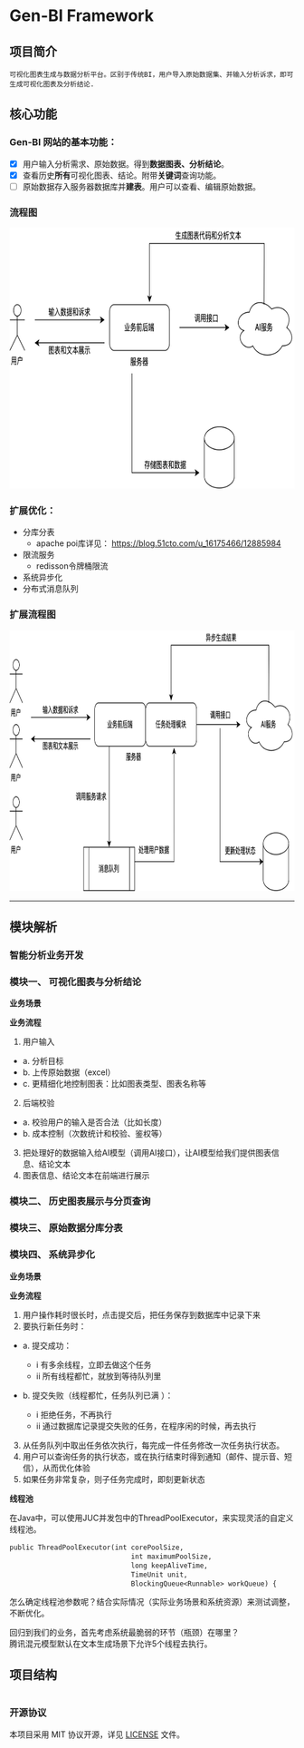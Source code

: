 # Gen-BI Framework


## 项目简介
    可视化图表生成与数据分析平台。区别于传统BI，用户导入原始数据集、并输入分析诉求，即可生成可视化图表及分析结论.


## 核心功能
### Gen-BI 网站的基本功能：
- [x] 用户输入分析需求、原始数据。得到**数据图表、分析结论**。
- [x] 查看历史**所有**可视化图表、结论。附带**关键词**查询功能。
- [ ]  原始数据存入服务器数据库并**建表**。用户可以查看、编辑原始数据。
### 流程图
<div align=center>
    <img src="https://github.com/Will-immiracle/GenBI/blob/main/images/流程图.drawio.svg" width="530" height="460">
</div>
  
### 扩展优化：
- 分库分表
  - apache poi库详见： https://blog.51cto.com/u_16175466/12885984
- 限流服务
  - redisson令牌桶限流
- 系统异步化
- 分布式消息队列

### 扩展流程图
<div align=center>
    <img src="https://github.com/Will-immiracle/GenBI/blob/main/images/异步流程图1.drawio.svg" width="530" height="460">
</div>
  
---
  
## 模块解析

### 智能分析业务开发
### 模块一、 可视化图表与分析结论
**业务场景**

**业务流程**
1. 用户输入
- a. 分析目标
- b. 上传原始数据（excel）
- c. 更精细化地控制图表：比如图表类型、图表名称等
2. 后端校验
- a. 校验用户的输入是否合法（比如长度）
- b. 成本控制（次数统计和校验、鉴权等）
3. 把处理好的数据输入给AI模型（调用AI接口），让AI模型给我们提供图表信息、结论文本
4. 图表信息、结论文本在前端进行展示
### 模块二、 历史图表展示与分页查询

### 模块三、 原始数据分库分表

### 模块四、 系统异步化
**业务场景**

**业务流程**
1. 用户操作耗时很长时，点击提交后，把任务保存到数据库中记录下来 
2. 要执行新任务时：
- a. 提交成功：

    -  i 有多余线程，立即去做这个任务 
    -  ii 所有线程都忙，就放到等待队列里  
- b. 提交失败（线程都忙，任务队列已满 ）：

    -  i 拒绝任务，不再执行 
    -  ii 通过数据库记录提交失败的任务，在程序闲的时候，再去执行 
3. 从任务队列中取出任务依次执行，每完成一件任务修改一次任务执行状态。 
4. 用户可以查询任务的执行状态，或在执行结束时得到通知（邮件、提示音、短信），从而优化体验 
5. 如果任务非常复杂，则子任务完成时，即刻更新状态

**线程池**  
  
在Java中，可以使用JUC并发包中的ThreadPoolExecutor，来实现灵活的自定义线程池。  
```
public ThreadPoolExecutor(int corePoolSize,
                              int maximumPoolSize,
                              long keepAliveTime,
                              TimeUnit unit,
                              BlockingQueue<Runnable> workQueue) {
```
怎么确定线程池参数呢？结合实际情况（实际业务场景和系统资源）来测试调整，不断优化。  

回归到我们的业务，首先考虑系统最脆弱的环节（瓶颈）在哪里？  
腾讯混元模型默认在文本生成场景下允许5个线程去执行。


  



## 项目结构
````

````

### 开源协议
本项目采用 MIT 协议开源，详见 [LICENSE](LICENSE) 文件。 
